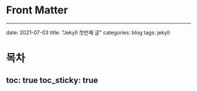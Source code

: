 # Front Matter
---
date: 2021-07-03
title: "JekyII 첫번째 글"
categories: blog
tags: jekyII
# 목차
toc: true
toc_sticky: true
---